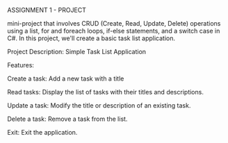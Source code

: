 ASSIGNMENT 1 - PROJECT

mini-project that involves CRUD (Create, Read, Update, Delete) operations using a list, for and foreach
loops, if-else statements, and a switch case in C#. In this project, we'll create a basic task list
application.

Project Description: Simple Task List Application

Features:

Create a task: Add a new task with a title

Read tasks: Display the list of tasks with their titles and descriptions.

Update a task: Modify the title or description of an existing task.

Delete a task: Remove a task from the list.

Exit: Exit the application.
